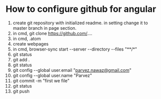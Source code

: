 # How to configure github for angular

1. create git repository with initialized readme. in setting change it to master branch in page section.
2. in cmd, git clone https://github.com/....
3. in cmd, .atom
4. create webpages
5. in cmd, browser-sync start --server --directory --files "**/*"
6. git status
7. git add .
8. git status
9. git config --global user.email "parvez.nawaz@gmail.com"
10. git config --global user.name "Parvez"
11. git commit -m "first we file"
12. git status
13. git push
